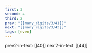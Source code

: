 ```yaml
---
first: 3
second: 4
third: 2
prev: "[[many_digits/3/41]]"
next: "[[many_digits/3/43]]"
tags: [even]
---
```

prev2-in-text: [[40]]
next2-in-text: [[44]]
